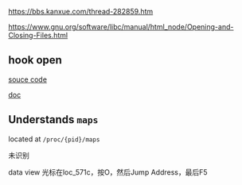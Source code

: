 https://bbs.kanxue.com/thread-282859.htm


https://www.gnu.org/software/libc/manual/html_node/Opening-and-Closing-Files.html


## hook open



[souce code](https://github.com/lattera/glibc/blob/master/io/fcntl.h#L195)

[doc](https://www.gnu.org/software/libc/manual/html_node/Opening-and-Closing-Files.html)


## Understands `maps`

located at `/proc/{pid}/maps`



未识别

data view
光标在loc_571c，按O，然后Jump Address，最后F5